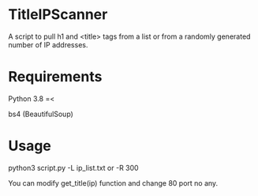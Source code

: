 # TitleIPScanner
A script to pull h1 and &lt;title> tags from a list or from a randomly generated number of IP addresses.

# Requirements
Python 3.8 =<

bs4 (BeautifulSoup)

# Usage
python3 script.py -L ip_list.txt or -R 300

You can modify get_title(ip) function and change 80 port no any. 
